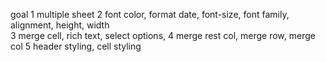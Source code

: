 goal
1 multiple sheet
2 font color, format date, font-size, font family, alignment, height, width  
3 merge cell, rich text, select options,
4 merge rest col, merge row, merge col
5 header styling, cell styling